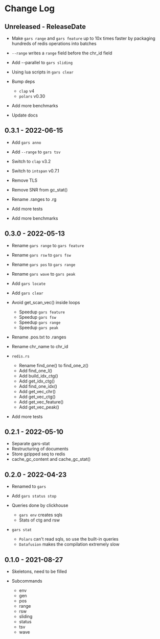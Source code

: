 # Change Log

## Unreleased - ReleaseDate

* Make `gars range` and `gars feature` up to 10x times faster by packaging hundreds of redis
  operations into batches

* `--range` writes a `range` field before the chr_id field
* Add --parallel to `gars sliding`
* Using lua scripts in `gars clear`

* Bump deps
    * `clap` v4
    * `polars` v0.30

* Add more benchmarks
* Update docs

## 0.3.1 - 2022-06-15

* Add `gars anno`
* Add `--range` to `gars tsv`

* Switch to `clap` v3.2
* Switch to `intspan` v0.7.1
* Remove TLS
* Remove SNR from gc_stat()

* Rename .ranges to .rg

* Add more tests
* Add more benchmarks

## 0.3.0 - 2022-05-13

* Rename `gars range` to `gars feature`
* Rename `gars rsw` to `gars fsw`
* Rename `gars pos` to `gars range`
* Rename `gars wave` to `gars peak`
* Add `gars locate`
* Add `gars clear`

* Avoid get_scan_vec() inside loops
    * Speedup `gars feature`
    * Speedup `gars fsw`
    * Speedup `gars range`
    * Speedup `gars peak`

* Rename .pos.txt to .ranges
* Rename chr_name to chr_id

* `redis.rs`
    * Rename find_one() to find_one_z()
    * Add find_one_l()
    * Add build_idx_ctg()
    * Add get_idx_ctg()
    * Add find_one_idx()
    * Add get_vec_chr()
    * Add get_vec_ctg()
    * Add get_vec_feature()
    * Add get_vec_peak()

* Add more tests

## 0.2.1 - 2022-05-10

* Separate gars-stat
* Restructuring of documents
* Store gzipped seq to redis
* cache_gc_content and cache_gc_stat()

## 0.2.0 - 2022-04-23

* Renamed to `gars`

* Add `gars status stop`

* Queries done by clickhouse
    * `gars env` creates sqls
    * Stats of ctg and rsw

* `gars stat`
    * `Polars` can't read sqls, so use the built-in queries
    * `Datafusion` makes the compilation extremely slow

## 0.1.0 - 2021-08-27

* Skeletons, need to be filled

* Subcommands
    * env
    * gen
    * pos
    * range
    * rsw
    * sliding
    * status
    * tsv
    * wave
